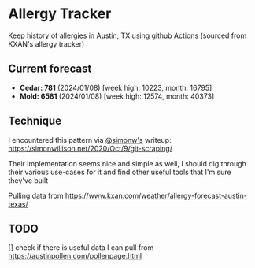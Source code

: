 # Allergy Tracker

Keep history of allergies in Austin, TX using github Actions (sourced from KXAN's allergy tracker)

## Current forecast
<!-- INJECT FORECAST -->
- **Cedar: 781** (2024/01/08)  [week high: 10223, month: 16795]
- **Mold: 6581** (2024/01/08)  [week high: 12574, month: 40373]
<!-- END INJECT FORECAST -->

## Technique

I encountered this pattern via [@simonw's](https://github.com/simonw) writeup: https://simonwillison.net/2020/Oct/9/git-scraping/

Their implementation seems nice and simple as well, I should dig through their various use-cases for it and find other useful tools that I'm sure they've built

Pulling data from https://www.kxan.com/weather/allergy-forecast-austin-texas/

## TODO

[] check if there is useful data I can pull from https://austinpollen.com/pollenpage.html
